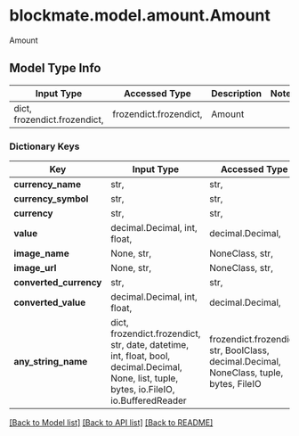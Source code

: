 # blockmate.model.amount.Amount

Amount

## Model Type Info
Input Type | Accessed Type | Description | Notes
------------ | ------------- | ------------- | -------------
dict, frozendict.frozendict,  | frozendict.frozendict,  | Amount | 

### Dictionary Keys
Key | Input Type | Accessed Type | Description | Notes
------------ | ------------- | ------------- | ------------- | -------------
**currency_name** | str,  | str,  |  | 
**currency_symbol** | str,  | str,  |  | 
**currency** | str,  | str,  |  | 
**value** | decimal.Decimal, int, float,  | decimal.Decimal,  |  | 
**image_name** | None, str,  | NoneClass, str,  |  | [optional] 
**image_url** | None, str,  | NoneClass, str,  |  | [optional] 
**converted_currency** | str,  | str,  |  | [optional] 
**converted_value** | decimal.Decimal, int, float,  | decimal.Decimal,  |  | [optional] 
**any_string_name** | dict, frozendict.frozendict, str, date, datetime, int, float, bool, decimal.Decimal, None, list, tuple, bytes, io.FileIO, io.BufferedReader | frozendict.frozendict, str, BoolClass, decimal.Decimal, NoneClass, tuple, bytes, FileIO | any string name can be used but the value must be the correct type | [optional]

[[Back to Model list]](../../README.md#documentation-for-models) [[Back to API list]](../../README.md#documentation-for-api-endpoints) [[Back to README]](../../README.md)

